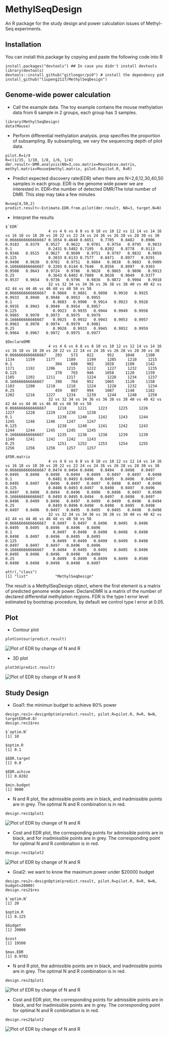 # MethylSeqDesign
An R package for the study design and power calculation issues of Methyl-Seq experiments.
## Installation
You can install this package by copying and paste the following code into R
```
install.packages("devtools") ## In case you didn't install devtools
library(devtools)
devtools::install_github("gitlongor/pi0") # install the dependency pi0
install_github("liupeng2117/MethylSeqDesign")
```
## Genome-wide power calculation
* Call the example data. The toy example contains the mouse methylation data from 6 sample in 2 groups, each group has 3 samples.
```
library(MethylSeqDesign)
data(Mouse)
```
* Perform differential methylation analysis. prop specifies the proportion of subsampling. By subsampling, we vary the sequencing depth of pilot data.
```
pilot.R=1/4
R=c(1/15, 1/10, 1/8, 1/6, 1/4)
dmr.result<-DMR.analysis(N0=3,cov.matrix=Mouse$cov.matrix, methyl.matrix=Mouse$methyl.matrix, pilot.R=pilot.R, R=R)
```
* Predict expected discovery rate(EDR) when there are N=2,6,12,30,40,50 samples in each group. EDR is the genome wide power we are interested in. EDR=the number of detected DMR/The total number of DMR. This step may take a few minutes
```
N=seq(4,50,2)
predict.result<-Estimate.EDR.from.pilot(dmr.result, N0=3, target.N=N)
```
* Interpret the results

```
$`EDR`
                   4 vs 4 6 vs 6 8 vs 8 10 vs 10 12 vs 12 14 vs 14 16 vs 16 18 vs 18 20 vs 20 22 vs 22 24 vs 24 26 vs 26 28 vs 28 30 vs 30
0.0666666666666667 0.1654 0.4640 0.6651   0.7705   0.8482   0.8906   0.9183   0.9379   0.9527   0.9622   0.9701   0.9754   0.9795   0.9833
0.1                0.2431 0.5482 0.7195   0.8202   0.8778   0.9113   0.9346   0.9515   0.9627   0.9699   0.9751   0.9797   0.9832   0.9859
0.125              0.3033 0.6133 0.7577   0.8471   0.8977   0.9291   0.9490   0.9630   0.9702   0.9751   0.9804   0.9838   0.9883   0.9909
0.166666666666667  0.3203 0.6144 0.7648   0.8556   0.8997   0.9303   0.9508   0.9643   0.9724   0.9786   0.9828   0.9865   0.9896   0.9913
0.25               0.3643 0.6402 0.7889   0.8630   0.9049   0.9377   0.9537   0.9654   0.9736   0.9796   0.9836   0.9872   0.9904   0.9918
                   32 vs 32 34 vs 34 36 vs 36 38 vs 38 40 vs 40 42 vs 42 44 vs 44 46 vs 46 48 vs 48 50 vs 50
0.0666666666666667   0.9860   0.9881   0.9898   0.9910   0.9925   0.9933   0.9940   0.9948   0.9953   0.9955
0.1                  0.9883   0.9900   0.9914   0.9923   0.9928   0.9935   0.9943   0.9949   0.9954   0.9957
0.125                0.9923   0.9935   0.9944   0.9949   0.9958   0.9965   0.9970   0.9973   0.9975   0.9979
0.166666666666667    0.9925   0.9932   0.9943   0.9953   0.9957   0.9963   0.9970   0.9974   0.9979   0.9981
0.25                 0.9928   0.9933   0.9945   0.9952   0.9959   0.9964   0.9967   0.9972   0.9975   0.9977

$DeclareDMR
                   4 vs 4 6 vs 6 8 vs 8 10 vs 10 12 vs 12 14 vs 14 16 vs 16 18 vs 18 20 vs 20 22 vs 22 24 vs 24 26 vs 26 28 vs 28 30 vs 30
0.0666666666666667    203    573    822      952     1048     1100     1134     1159     1177     1189     1199     1205     1210     1215
0.1                   304    686    902     1028     1100     1142     1171     1192     1206     1215     1222     1227     1232     1235
0.125                 378    765    946     1058     1120     1159     1185     1202     1211     1217     1224     1228     1234     1237
0.166666666666667     398    764    952     1065     1120     1158     1183     1200     1210     1218     1224     1228     1232     1234
0.25                  459    807    994     1087     1140     1182     1202     1216     1227     1234     1239     1244     1248     1250
                   32 vs 32 34 vs 34 36 vs 36 38 vs 38 40 vs 40 42 vs 42 44 vs 44 46 vs 46 48 vs 48 50 vs 50
0.0666666666666667     1218     1221     1223     1225     1226     1227     1228     1229     1230     1230
0.1                    1238     1240     1242     1243     1244     1245     1246     1246     1247     1247
0.125                  1238     1240     1241     1242     1243     1244     1244     1245     1245     1245
0.166666666666667      1235     1236     1238     1239     1239     1240     1241     1242     1242     1243
0.25                   1251     1252     1253     1254     1255     1256     1256     1256     1257     1257

$FDR.matrix
                   4 vs 4 6 vs 6 8 vs 8 10 vs 10 12 vs 12 14 vs 14 16 vs 16 18 vs 18 20 vs 20 22 vs 22 24 vs 24 26 vs 26 28 vs 28 30 vs 30
0.0666666666666667 0.0474 0.0494 0.0496   0.0494   0.0498   0.0497   0.0495   0.0498   0.0498   0.0494   0.0499   0.0497   0.0497   0.0498
0.1                0.0481 0.0493 0.0496   0.0495   0.0496   0.0497   0.0495   0.0497   0.0496   0.0497   0.0497   0.0498   0.0497   0.0496
0.125              0.0486 0.0493 0.0497   0.0498   0.0497   0.0496   0.0497   0.0498   0.0494   0.0496   0.0496   0.0496   0.0497   0.0500
0.166666666666667  0.0493 0.0495 0.0494   0.0497   0.0498   0.0497   0.0496   0.0499   0.0496   0.0497   0.0499   0.0499   0.0496   0.0494
0.25               0.0493 0.0496 0.0498   0.0498   0.0495   0.0498   0.0497   0.0496   0.0497   0.0495   0.0495   0.0495   0.0498   0.0498
                   32 vs 32 34 vs 34 36 vs 36 38 vs 38 40 vs 40 42 vs 42 44 vs 44 46 vs 46 48 vs 48 50 vs 50
0.0666666666666667   0.0497   0.0497   0.0496   0.0495   0.0496   0.0495   0.0495   0.0496   0.0496   0.0496
0.1                  0.0497   0.0498   0.0498   0.0498   0.0498   0.0498   0.0497   0.0496   0.0495   0.0495
0.125                0.0499   0.0499   0.0499   0.0499   0.0498   0.0497   0.0497   0.0497   0.0496   0.0496
0.166666666666667    0.0494   0.0495   0.0495   0.0495   0.0496   0.0495   0.0496   0.0496   0.0498   0.0498
0.25                 0.0499   0.0499   0.0499   0.0499   0.0500   0.0498   0.0498   0.0498   0.0498   0.0497

attr(,"class")
[1] "list"            "MethylSeqDesign"
```

The result is a MethylSeqDesign object, where the first element is a matrix of predicted genome wide power. DeclareDMR is a matrix of the number of declared differential methylation regions. FDR is the type I error level estimated by bootstrap procedure, by default we control type I error at 0.05. 

## Plot
* Contour plot
```
plotContour(predict.result)
```
![Plot of EDR by change of N and R](https://github.com/liupeng2117/MethylSeqDesign/raw/master/img/Contour.png)
* 3D plot
```
plot3d(predict.result)
```
![Plot of EDR by change of N and R](https://github.com/liupeng2117/MethylSeqDesign/raw/master/img/3D.png)
## Study Design
* Goal1: the minimun budget to achieve 80% power
```
design.res1<-designOptim(predict.result, pilot.R=pilot.R, R=R, N=N, targetEDR=0.8)
design.res1$res
```
```
$`optim.N`
[1] 10

$optim.R
[1] 0.1

$EDR.target
[1] 0.8

$EDR.achive
[1] 0.8202

$min.budget
[1] 9000
```
* N and R plot, the admissible points are in black, and inadmissible points are in grey. The optimal N and R combination is in red.
```
design.res1$plot1
```
![Plot of EDR by change of N and R](https://github.com/liupeng2117/MethylSeqDesign/raw/master/img/Goal1.1.png)

* Cost and EDR plot, the corresponding points for admissible points are in black, and for inadmissible points are in grey. The corresponding point for optimal N and R combination is in red.
```
design.res1$plot2
```
![Plot of EDR by change of N and R](https://github.com/liupeng2117/MethylSeqDesign/raw/master/img/Goal1.2.png)

* Goal2: we want to know the maximum power under $20000 budget
```
design.res2<-designOptim(predict.result, pilot.R=pilot.R, R=R, N=N, budget=20000)
design.res2$res
```
```
$`optim.N`
[1] 20

$optim.R
[1] 0.125

$budget
[1] 20000

$cost
[1] 19500

$max.EDR
[1] 0.9702
```
* N and R plot, the admissible points are in black, and inadmissible points are in grey. The optimal N and R combination is in red.
```
design.res2$plot1
```
![Plot of EDR by change of N and R](https://github.com/liupeng2117/MethylSeqDesign/raw/master/img/Goal2.1.png)

* Cost and EDR plot, the corresponding points for admissible points are in black, and for inadmissible points are in grey. The corresponding point for optimal N and R combination is in red.
```
design.res2$plot2
```
![Plot of EDR by change of N and R](https://github.com/liupeng2117/MethylSeqDesign/raw/master/img/Goal2.2.png)

